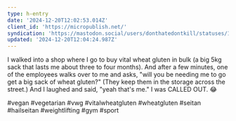 ```yaml
---
type: h-entry
date: '2024-12-20T12:02:53.014Z'
client_id: 'https://micropublish.net/'
syndication: 'https://mastodon.social/users/donthatedontkill/statuses/113685053339136499'
updated: '2024-12-20T12:04:24.987Z'
---
```

I walked into a shop where I go to buy vital wheat gluten in bulk (a big 5kg sack that lasts me about three to four months). And after a few minutes, one of the employees walks over to me and asks, "will you be needing me to go get a big sack of wheat gluten?" (They keep them in the storage across the street.) And I laughed and said, "yeah that's me." I was CALLED OUT. 😂

#vegan #vegetarian #vwg #vitalwheatgluten #wheatgluten #seitan #hailseitan #weightlifting #gym #sport
